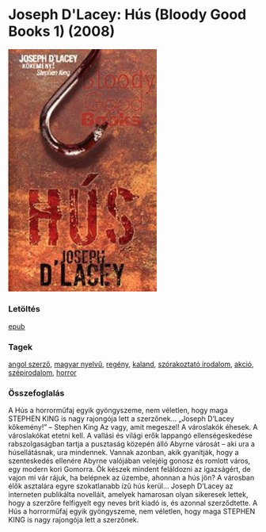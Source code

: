 # <a name="id_524">Joseph D'Lacey: Hús (Bloody Good Books 1) (2008)</a>
<img src="https://github.com/BercziSandor/calibre_lib/raw/main/libs/main/Joseph%20D%27Lacey/Hus%20%28524%29/cover.jpg" alt="cover" width="300"/>

### Letöltés
[epub](https://github.com/BercziSandor/calibre_lib/raw/main/libs/main/Joseph%20D%27Lacey/Hus%20%28524%29/Hus%20-%20Joseph%20D%27Lacey.epub)

### Tagek
[angol szerző](https://github.com/berczisandor/calibre_lib/libs/main/blob/main/_tags/angol%20szerz%c5%91.md), [magyar nyelvű](https://github.com/berczisandor/calibre_lib/libs/main/blob/main/_tags/magyar%20nyelv%c5%b1.md), [regény](https://github.com/berczisandor/calibre_lib/libs/main/blob/main/_tags/reg%c3%a9ny.md), [kaland](https://github.com/berczisandor/calibre_lib/libs/main/blob/main/_tags/kaland.md), [szórakoztató irodalom](https://github.com/berczisandor/calibre_lib/libs/main/blob/main/_tags/sz%c3%b3rakoztat%c3%b3%20irodalom.md), [akció](https://github.com/berczisandor/calibre_lib/libs/main/blob/main/_tags/akci%c3%b3.md), [szépirodalom](https://github.com/berczisandor/calibre_lib/libs/main/blob/main/_tags/sz%c3%a9pirodalom.md), [horror](https://github.com/berczisandor/calibre_lib/libs/main/blob/main/_tags/horror.md)

### Összefoglalás
<div>
<p>A Hús a horrorműfaj egyik gyöngyszeme, nem véletlen, hogy maga STEPHEN KING is nagy rajongója lett a szerzőnek… „Joseph D’Lacey kőkemény!” – Stephen King Az vagy, amit megeszel! A városlakók éhesek. A városlakókat etetni kell. A vallási és világi erők lappangó ellenségeskedése rabszolgaságban tartja a pusztaság közepén álló Abyrne városát – aki ura a húsellátásnak, ura mindennek. Vannak azonban, akik gyanítják, hogy a szenteskedés ellenére Abyrne valójában velejéig gonosz és romlott város, egy modern kori Gomorra. Ők készek mindent feláldozni az igazságért, de vajon mi vár rájuk, ha belépnek az üzembe, ahonnan a hús jön? A városban élők asztalára egyre szokatlanabb ízű hús kerül… Joseph D’Lacey az interneten publikálta novelláit, amelyek hamarosan olyan sikeresek lettek, hogy a szerzőre felfigyelt egy neves brit kiadó is, és azonnal szerződtette. A Hús a horrorműfaj egyik gyöngyszeme, nem véletlen, hogy maga STEPHEN KING is nagy rajongója lett a szerzőnek.</p></div>


